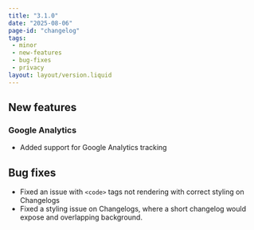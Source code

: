 ```yaml
---
title: "3.1.0"
date: "2025-08-06"
page-id: "changelog"
tags: 
 - minor
 - new-features
 - bug-fixes
 - privacy
layout: layout/version.liquid
---
```

## New features
### Google Analytics
- Added support for Google Analytics tracking

## Bug fixes
- Fixed an issue with `<code>` tags not rendering with correct styling on Changelogs
- Fixed a styling issue on Changelogs, where a short changelog would expose and overlapping background.
